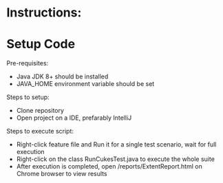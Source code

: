 # Instructions:

# Setup Code

Pre-requisites:
- Java JDK 8+ should be installed
- JAVA_HOME environment variable should be set

Steps to setup:
- Clone repository
- Open project on a IDE, prefarably IntelliJ

Steps to execute script:
- Right-click feature file and Run it for a single test scenario, wait for full execution
- Right-click on the class RunCukesTest.java to execute the whole suite
- After execution is completed, open /reports/ExtentReport.html on Chrome browser to view results

